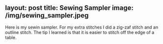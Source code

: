 layout: post
title: Sewing Sampler
image: /img/sewing_sampler.jpeg
---

Here is my sewin sampler. For my extra stitches I did a zig-zaf stitch and an outline stitch.  The tip I learned is that it is easier to stitch off the edge of a table. 
